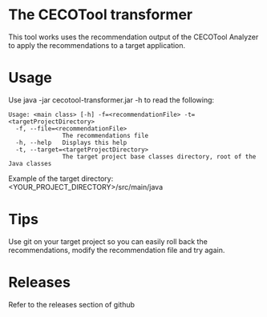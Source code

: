 # The CECOTool transformer
This tool works uses the recommendation output of the CECOTool Analyzer to apply the recommendations to a target application.

# Usage
Use java -jar cecotool-transformer.jar -h to read the following:
```
Usage: <main class> [-h] -f=<recommendationFile> -t=<targetProjectDirectory>
  -f, --file=<recommendationFile>
               The recommendations file
  -h, --help   Displays this help
  -t, --target=<targetProjectDirectory>
               The target project base classes directory, root of the Java classes
```
Example of the target directory: <YOUR_PROJECT_DIRECTORY>/src/main/java

# Tips
Use git on your target project so you can easily roll back the recommendations, modify the recommendation file and try again.

# Releases
Refer to the releases section of github